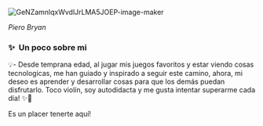 ![GeNZamnlqxWvdlJrLMA5JOEP-image-maker](https://github.com/PieroBryanBL/PieroBryanBL/assets/107169260/674bd80b-05d0-4c4e-87f9-94140cdda97d)

_Piero Bryan_

### ✨ &nbsp;Un poco sobre mi

💡- Desde temprana edad, al jugar mis juegos favoritos y estar viendo cosas tecnologicas, me han guiado y inspirado a seguir este camino, ahora, mi deseo es aprender y desarrollar cosas para que los demás puedan disfrutarlo. Toco violín, soy autodidacta y me gusta intentar superarme cada día! ✨🚀

Es un placer tenerte aquí!
